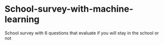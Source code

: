 # School-survey-with-machine-learning
School survey with 6 questions that evaluate if you will stay in the school or not
